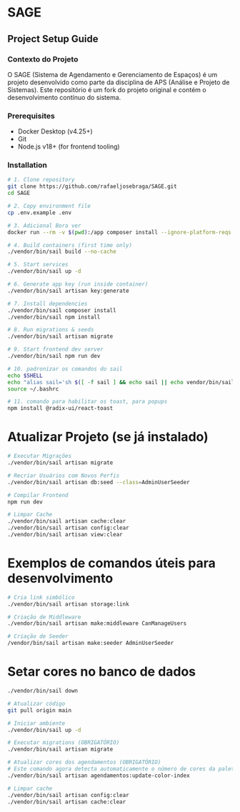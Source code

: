 # SAGE
## Project Setup Guide

### Contexto do Projeto
O SAGE (Sistema de Agendamento e Gerenciamento de Espaços) é um projeto desenvolvido como parte da disciplina de APS (Análise e Projeto de Sistemas). Este repositório é um fork do projeto original e contém o desenvolvimento contínuo do sistema.

### Prerequisites
- Docker Desktop (v4.25+)
- Git
- Node.js v18+ (for frontend tooling)

### Installation
```bash
# 1. Clone repository
git clone https://github.com/rafaeljosebraga/SAGE.git
cd SAGE

# 2. Copy environment file
cp .env.example .env

# 3. Adicional Bora ver
docker run --rm -v $(pwd):/app composer install --ignore-platform-reqs

# 4. Build containers (first time only)
./vendor/bin/sail build --no-cache

# 5. Start services
./vendor/bin/sail up -d

# 6. Generate app key (run inside container)
./vendor/bin/sail artisan key:generate

# 7. Install dependencies
./vendor/bin/sail composer install
./vendor/bin/sail npm install

# 8. Run migrations & seeds
./vendor/bin/sail artisan migrate 

# 9. Start frontend dev server
./vendor/bin/sail npm run dev

# 10. padronizar os comandos do sail 
echo $SHELL
echo "alias sail='sh $([ -f sail ] && echo sail || echo vendor/bin/sail)'" >> ~/.bashrc
source ~/.bashrc

# 11. comando para habilitar os toast, para popups
npm install @radix-ui/react-toast
```
# Atualizar Projeto (se já instalado)

```bash
# Executar Migrações
./vendor/bin/sail artisan migrate

# Recriar Usuários com Novos Perfis
./vendor/bin/sail artisan db:seed --class=AdminUserSeeder

# Compilar Frontend
npm run dev

# Limpar Cache
./vendor/bin/sail artisan cache:clear
./vendor/bin/sail artisan config:clear
./vendor/bin/sail artisan view:clear
```

# Exemplos de comandos úteis para desenvolvimento
```bash
# Cria link simbólico
./vendor/bin/sail artisan storage:link

# Criação de Middleware
./vendor/bin/sail artisan make:middleware CanManageUsers

# Criação de Seeder
/vendor/bin/sail artisan make:seeder AdminUserSeeder
```

# Setar cores no banco de dados
```bash
./vendor/bin/sail down

# Atualizar código
git pull origin main

# Iniciar ambiente
./vendor/bin/sail up -d

# Executar migrations (OBRIGATÓRIO)
./vendor/bin/sail artisan migrate

# Atualizar cores dos agendamentos (OBRIGATÓRIO)
# Este comando agora detecta automaticamente o número de cores da paleta
./vendor/bin/sail artisan agendamentos:update-color-index

# Limpar cache
./vendor/bin/sail artisan config:clear
./vendor/bin/sail artisan cache:clear
```

